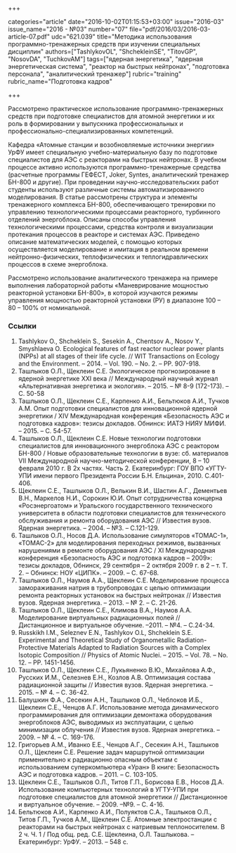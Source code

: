 +++

categories="article"
date="2016-10-02T01:15:53+03:00"
issue="2016-03"
issue_name="2016 - №03"
number="07"
file="pdf/2016/03/2016-03-article-07.pdf"
udc="621.039"
title="Методика использования программно-тренажерных средств при изучении специальных дисциплин"
authors=["TashlykovOL", "ShchekleinSE", "TitovGP", "NosovDA", "TuchkovAM"]
tags=["ядерная энергетика", "ядерная энергетическая система", "реактор на быстрых нейтронах", "подготовка персонала", "аналитический тренажер"]
rubric="training"
rubric_name="Подготовка кадров"

+++

Рассмотрено практическое использование программно-тренажерных средств при подготовке специалистов для атомной энергетики и их роль в формировании у выпускника профессиональных и профессионально-специализированных компетенций.

Кафедра «Атомные станции и возобновляемые источники энергии» УрФУ имеет специальную учебно-материальную базу по подготовке специалистов для АЭС с реакторами на быстрых нейтронах. 
В учебном процессе активно используются программно-тренажерные средства (расчетные программы ГЕФЕСТ, Joker, Syntes, аналитический тренажер БН-800 и другие). 
При проведении научно-исследовательских работ студенты используют различные системы автоматизированного моделирования.
В статье рассмотрены структура и элементы тренажерного комплекса БН-800, обеспечивающего тренировки по управлению технологическими процессами реакторного, турбинного отделений энергоблока. 
Описаны способы управления технологическими процессами, средства контроля и визуализации протекания процессов в реакторе и системах АЭС.
Приведено описание математических моделей, с помощью которых осуществляется моделирование и имитация в реальном времени нейтронно-физических, теплофизических и теплогидравлических процессов в схеме энергоблока.

Рассмотрено использование аналитического тренажера на примере выполнения лабораторной работы «Маневрирование мощностью реакторной установки БН-800», в которой изучаются режимы управления мощностью реакторной установки (РУ) в диапазоне 100 – 80 – 100% от номинальной.

### Ссылки

1. Tashlykov O., Shcheklein S., Sesekin A., Chentsov A., Nosov Y., Smyshlaeva O. Ecological features of fast reactor nuclear power plants (NPPs) at all stages of their life cycle. // WIT Transactions on Ecology and the Environment. – 2014. – Vol. 190. – No. 2. – PP. 907-918.
2. Ташлыков О.Л., Щеклеин С.Е. Экологическое прогнозирование в ядерной энергетике XXI века // Международный научный журнал «Альтернативная энергетика и экология». – 2015. – № 8-9 (172-173). – С. 50-58
3. Ташлыков О.Л., Щеклеин С.Е., Карпенко А.И., Бельтюков А.И., Тучков А.М. Опыт подготовки специалистов для инновационной ядерной энергетики / XIV Международная конференция «Безопасность АЭС и подготовка кадров»: тезисы докладов. Обнинск: ИАТЭ НИЯУ МИФИ. – 2015. – С. 54-57.
4. Ташлыков О.Л., Щеклеин С.Е. Новые технологии подготовки специалистов для инновационного энергоблока АЭС с реактором БН-800 / Новые образовательные технологии в вузе: сб. материалов VII Международной научно-методической конференции, 8 – 10 февраля 2010 г. В 2х частях. Часть 2. Екатеринбург: ГОУ ВПО «УГТУ-УПИ имени первого Президента России Б.Н. Ельцина», 2010. С.401-406.
5. Щеклеин С.Е., Ташлыков О.Л., Велькин В.И., Шастин А.Г., Дементьев В.Н., Маркелов Н.И., Сорокин Ю.И. Опыт сотрудничества концерна «Росэнергоатом» и Уральского государственного технического университета в области подготовки специалистов для технического обслуживания и ремонта оборудования АЭС // Известия вузов. Ядерная энергетика. – 2004. – №3. – С.121-129.
6. Ташлыков О.Л., Носов Д.А. Использование симуляторов «ТОМАС-1», «ТОМАС-2» для моделирования переходных режимов, вызванных нарушениями в ремонте оборудования АЭС / XI Международная конференция «Безопасность АЭС и подготовка кадров – 2009»: тезисы докладов, Обнинск, 29 сентября – 2 октября 2009 г. в 2 – т. Т. 2. – Обнинск: НОУ «ЦИПК». – 2009. – С. 67-68.
7. Ташлыков О.Л., Наумов А.А., Щеклеин С.Е. Моделирование процесса замораживания натрия в трубопроводах с целью оптимизации ремонта реакторных установок на быстрых нейтронах // Известия вузов. Ядерная энергетика. – 2013. – № 2. – С. 21-26.
8. Ташлыков О.Л., Щеклеин С.Е., Климова В.А., Наумов А.А. Моделирование виртуальных радиационных полей // Дистанционное и виртуальное обучение. –2011. – №4. – С.24-34.
9. Russkikh I.M., Seleznev E.N., Tashlykov O.L, Shcheklein S.E. Experimental and Theoretical Study of Organometallic Radiation-Protective Materials Adapted to Radiation Sources with a Complex Isotopic Composition // Physics of Atomic Nuclei. – 2015. – Vol. 78. – No. 12. – PP. 1451-1456.
10. Ташлыков О.Л., Щеклеин С.Е., Лукьяненко В.Ю., Михайлова А.Ф., Русских И.М., Селезнев Е.Н., Козлов А.В. Оптимизация состава радиационной защиты // Известия вузов. Ядерная энергетика. – 2015. – № 4. – С. 36-42.
11. Балушкин Ф.А., Сесекин А.Н., Ташлыков О.Л., Чеблоков И.Б., Щеклеин С.Е., Ченцов А.Г. Использование метода динамического программирования для оптимизации демонтажа оборудования энергоблоков АЭС, выводимых из эксплуатации, с целью минимизации облучения // Известия вузов. Ядерная энергетика. – 2009. – № 4. – С. 169-176.
12. Григорьев А.М., Иванко Е.Е., Ченцов А.Г., Сесекин А.Н., Ташлыков О.Л., Щеклеин С.Е. Решение задач маршрутной оптимизации применительно к радиационно опасным объектам с использованием суперкомпьютера «Уран» В книге: Безопасность АЭС и подготовка кадров. – 2011. – С. 103-105.
13. Щеклеин С.Е., Ташлыков О.Л., Титов Г.П., Борисова Е.В., Носов Д.А. Использование компьютерных технологий в УГТУ-УПИ при подготовке специалистов для атомной энергетики // Дистанционное и виртуальное обучение. – 2009. –№9. – С. 4-16.
14. Бельтюков А.И., Карпенко А.И., Полуяктов С.А., Ташлыков О.Л., Титов Г.П., Тучков А.М., Щеклеин С.Е. Атомные электростанции с реакторами на быстрых нейтронах с натриевым теплоносителем. В 2 ч. Ч. 1 / Под общ. ред. С.Е. Щеклеина, О.Л. Ташлыкова. – Екатеринбург: УрФУ. – 2013. – 548 с.